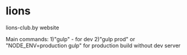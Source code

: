# lions
lions-club.by website


Main commands:
1)"gulp" - for dev
2)"gulp prod" or "NODE_ENV=production gulp" for production build without dev server